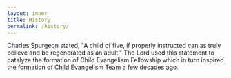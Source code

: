 ```yaml
---
layout: inner
title: History
permalink: /history/
---
```


Charles Spurgeon stated, "A child of five, if properly instructed can as truly believe and be regenerated as an adult."  The Lord used this statement to catalyze the formation of Child Evangelism Fellowship which in turn inspired the formation of Child Evangelism Team a few decades ago.
